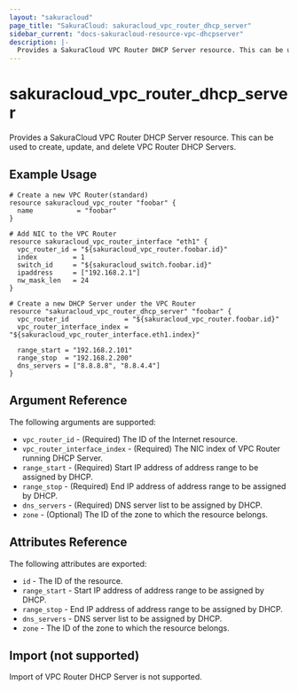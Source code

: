```yaml
---
layout: "sakuracloud"
page_title: "SakuraCloud: sakuracloud_vpc_router_dhcp_server"
sidebar_current: "docs-sakuracloud-resource-vpc-dhcpserver"
description: |-
  Provides a SakuraCloud VPC Router DHCP Server resource. This can be used to create, update, and delete VPC Router DHCP Servers.
---
```


# sakuracloud\_vpc\_router\_dhcp\_server

Provides a SakuraCloud VPC Router DHCP Server resource. This can be used to create, update, and delete VPC Router DHCP Servers.

## Example Usage

```hcl
# Create a new VPC Router(standard)
resource sakuracloud_vpc_router "foobar" {
  name           = "foobar"
}

# Add NIC to the VPC Router
resource sakuracloud_vpc_router_interface "eth1" {
  vpc_router_id = "${sakuracloud_vpc_router.foobar.id}"
  index         = 1
  switch_id     = "${sakuracloud_switch.foobar.id}"
  ipaddress     = ["192.168.2.1"]
  nw_mask_len   = 24
}

# Create a new DHCP Server under the VPC Router
resource "sakuracloud_vpc_router_dhcp_server" "foobar" {
  vpc_router_id              = "${sakuracloud_vpc_router.foobar.id}"
  vpc_router_interface_index = "${sakuracloud_vpc_router_interface.eth1.index}"

  range_start = "192.168.2.101"
  range_stop  = "192.168.2.200"
  dns_servers = ["8.8.8.8", "8.8.4.4"]
}
```

## Argument Reference

The following arguments are supported:

* `vpc_router_id` - (Required) The ID of the Internet resource.
* `vpc_router_interface_index` - (Required) The NIC index of VPC Router running DHCP Server.
* `range_start` - (Required) Start IP address of address range to be assigned by DHCP.
* `range_stop` - (Required) End IP address of address range to be assigned by DHCP.
* `dns_servers` - (Required) DNS server list to be assigned by DHCP.  
* `zone` - (Optional) The ID of the zone to which the resource belongs.

## Attributes Reference

The following attributes are exported:

* `id` - The ID of the resource.
* `range_start` - Start IP address of address range to be assigned by DHCP.
* `range_stop` - End IP address of address range to be assigned by DHCP.
* `dns_servers` - DNS server list to be assigned by DHCP.  
* `zone` - The ID of the zone to which the resource belongs.

## Import (not supported)

Import of VPC Router DHCP Server is not supported.
